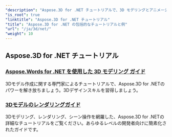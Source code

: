 ```yaml
---
"description": "Aspose.3D for .NET チュートリアルで、3D モデリングとアニメーションの世界の扉を開きましょう。レンダリングから線形押し出しまで、プロジェクトを簡単にレベルアップできます。"
"is_root": true
"linktitle": "Aspose.3D for .NET チュートリアル"
"title": "Aspose.3D for .NET の包括的なチュートリアルと例"
"url": "/ja/3d/net/"
"weight": 10
---
```


## Aspose.3D for .NET チュートリアル
### [Aspose.Words for .NET を使用した 3D モデリング ガイド](./guide-to-3d-modeling/)
3Dモデル作成に関する専門家によるチュートリアルで、Aspose.3D for .NETのパワーを解き放ちましょう。3Dデザインスキルを習得しましょう。
### [3Dモデルのレンダリングガイド](./guide-to-rendering/)
3Dモデリング、レンダリング、シーン操作を網羅した、Aspose.3D for .NETの詳細なチュートリアルをご覧ください。あらゆるレベルの開発者向けに簡素化されたガイドです。